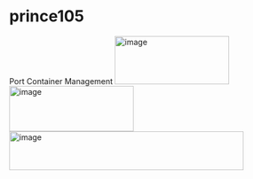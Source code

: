 # prince105
Port Container Management
<img width="206" height="87" alt="image" src="https://github.com/user-attachments/assets/8fbe812f-2706-4a31-a060-377de07b4d59" />
<img width="224" height="82" alt="image" src="https://github.com/user-attachments/assets/3ff98816-1094-4e15-8a69-b20353b55076" />
<img width="422" height="70" alt="image" src="https://github.com/user-attachments/assets/cc0b424f-3481-4fb8-921a-f4a1f34ab5a3" />
